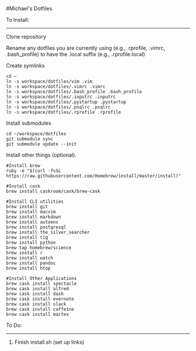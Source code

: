 #Michael's Dotfiles

To Install:
___________________

Clone repository

Rename any dotfiles you are currently using (e.g., .rprofile, .vimrc, .bash_profile) to have the .local suffix (e.g., .rprofile.local)

Create symlinks

```
cd ~
ln -s workspace/dotfiles/vim .vim
ln -s workspace/dotfiles/.vimrc .vimrc
ln -s workspace/dotfiles/.bash_profile .bash_profile
ln -s workspace/dotfiles/.inputrc .inputrc
ln -s workspace/dotfiles/.pystartup .pystartup
ln -s workspace/dotfiles/.psqlrc .psqlrc
ln -s workspace/dotfiles/.rprofile .rprofile
```

Install submodules

```
cd ~/workspace/dotfiles
git submodule sync
git submodule update --init
```

Install other things (optional).
```
#Install brew
ruby -e "$(curl -fsSL https://raw.githubusercontent.com/Homebrew/install/master/install)"

#Install cask
brew install caskroom/cask/brew-cask

#Install CLI utilities
brew install git
brew install macvim
brew install markdown
brew install autoenv
brew install postgresql
brew install the_silver_searcher
brew install tig
brew install python
brew tap homebrew/science
brew install r
brew install watch
brew install pandoc
brew install htop

#Install Other Applications
brew cask install spectacle
brew cask install alfred  
brew cask install dash
brew cask install evernote
brew cask install slack
brew cask install caffeine
brew cask install mactex
```


To Do:
___________________

1. Finish install.sh (set up links)

